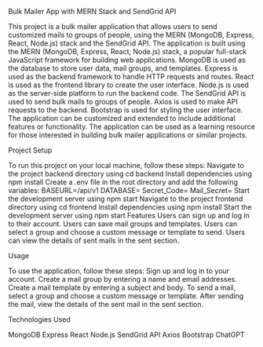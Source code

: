 Bulk Mailer App with MERN Stack and SendGrid API

This project is a bulk mailer application that allows users to send customized mails to groups of people, using the MERN (MongoDB, Express, React, Node.js) stack and the SendGrid API.
The application is built using the MERN (MongoDB, Express, React, Node.js) stack, a popular full-stack JavaScript framework for building web applications.
MongoDB is used as the database to store user data, mail groups, and templates.
Express is used as the backend framework to handle HTTP requests and routes.
React is used as the frontend library to create the user interface.
Node.js is used as the server-side platform to run the backend code.
The SendGrid API is used to send bulk mails to groups of people.
Axios is used to make API requests to the backend.
Bootstrap is used for styling the user interface.
The application can be customized and extended to include additional features or functionality.
The application can be used as a learning resource for those interested in building bulk mailer applications or similar projects.

Project Setup

To run this project on your local machine, follow these steps:
Navigate to the project backend directory using cd backend
Install dependencies using npm install
Create a .env file in the root directory and add the following variables:
BASEURL=/api/v1
DATABASE= <your-mongodb-url>
Secret_Code= <your-jwt-secret>
Mail_Secret= <your-sendgrid-api-key>
Start the development server using npm start
Navigate to the project frontend directory using cd frontend
Install dependencies using npm install
Start the development server using npm start
Features
Users can sign up and log in to their account.
Users can save mail groups and templates.
Users can select a group and choose a custom message or template to send.
Users can view the details of sent mails in the sent section.

Usage

To use the application, follow these steps:
Sign up and log in to your account.
Create a mail group by entering a name and email addresses.
Create a mail template by entering a subject and body.
To send a mail, select a group and choose a custom message or template.
After sending the mail, view the details of the sent mail in the sent section.

Technologies Used

MongoDB
Express
React
Node.js
SendGrid API
Axios
Bootstrap
ChatGPT